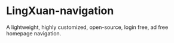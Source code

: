 # LingXuan-navigation
A lightweight, highly customized, open-source, login free, ad free homepage navigation.
